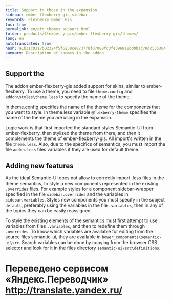 ```yaml
--- 
title: Support to those in the expansion 
sidebar: ember-flexberry-gis_sidebar 
keywords: Flexberry Ember Gis 
toc: true 
permalink: en/efg_themes_support.html 
folder: products/flexberry-gis/ember-flexberry-gis/themes/ 
lang: en 
autotranslated: true 
hash: a1b31c9117b02324f5f6238ce873778f07080fc3fe3968a8bd0bac78dc535364 
summary: Description of themes in the addon 
--- 
```


## Support the 

The addon ember-flexberry-gis added support for skins, similar to ember-flexberry. 
To use a theme, you need to file `theme.config` and `addon\styles\theme.less` to specify the name of the theme. 

In theme.config specifies the name of the theme for the components that you want to style. 
In theme.less variable `@flexberry-theme` specifies the name of the theme you are using in the expansion. 

Logic work is that first imported the standard styles Semantic-UI from ember-flexberry, then stylized the theme from there, and then it complements the theme of ember-flexberry-gis. 
All import's written in the file `theme.less`. Also, due to the specifics of semantics, you must import the file `addon.less` files variables if they are used for default theme. 

## Adding new features 

As the ideal Semantic-UI does not allow to correctly import .less files in the theme semantics, to style a new components represented in the existing `.overrides` files. 
For example styles for a component sidebar-wrapper specified in the file `sidebar.overrides` and the variables in `sidebar.variables`. Styles new components you must specify in the subject `default`, preferably using the variables in the file `.variables`, then in any of the topics they can be easily reassigned. 

To style the existing elements of the semantics must first attempt to use variables from files `.variables`, and then to redefine them through `.overrides`. 
To know which variables are available for editing from the source files semantic-ui, they are available in `bower_components\semantic-ui\src`. Search variables can be done by copying from the browser CSS selector and look for it in the files directory `semantic-ui\src\definitions`. 



 # Переведено сервисом «Яндекс.Переводчик» http://translate.yandex.ru/